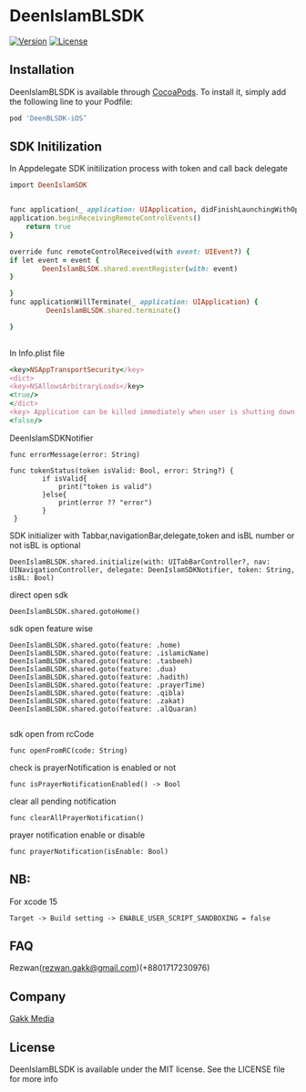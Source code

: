 # DeenIslamBLSDK
[![Version](https://img.shields.io/cocoapods/v/DeenBLSDK-iOS)](https://github.com/Deenmaverick/DeenBLSDK-iOS)
[![License](https://img.shields.io/github/license/Deenmaverick/DeenBLSDK-iOS)]([https://github.com/Deenmaverick/DeenBLSDK-iOS](https://github.com/Deenmaverick/DeenBLSDK-iOS))

## Installation

DeenIslamBLSDK is available through [CocoaPods]([https://github.com/Deenmaverick/DeenBLSDK-iOS). To install
it, simply add the following line to your Podfile:

```ruby
pod 'DeenBLSDK-iOS’
```
## SDK Initilization 
In Appdelegate SDK initilization process with token and call back delegate 
```ruby
import DeenIslamSDK


func application(_ application: UIApplication, didFinishLaunchingWithOptions launchOptions: [UIApplication.LaunchOptionsKey: Any]?) -> Bool {
application.beginReceivingRemoteControlEvents()
 	return true
}

override func remoteControlReceived(with event: UIEvent?) {
if let event = event {
 		DeenIslamBLSDK.shared.eventRegister(with: event)
}

}
func applicationWillTerminate(_ application: UIApplication) {
         DeenIslamBLSDK.shared.terminate()

}
  
```
In Info.plist file
```ruby
<key>NSAppTransportSecurity</key>
<dict>
<key>NSAllowsArbitraryLoads</key>
<true/>
</dict>
<key> Application can be killed immediately when user is shutting down or logging out</key>
<false/>

```

DeenIslamSDKNotifier
```
func errorMessage(error: String)

func tokenStatus(token isValid: Bool, error: String?) {
        if isValid{
            print("token is valid")
        }else{
            print(error ?? "error")
        }
 }
```
SDK initializer with  Tabbar,navigationBar,delegate,token and isBL number or not
isBL is optional 
```
DeenIslamBLSDK.shared.initialize(with: UITabBarController?, nav: UINavigationController, delegate: DeenIslamSDKNotifier, token: String, isBL: Bool)
```
direct open sdk 
```
DeenIslamBLSDK.shared.gotoHome()
```
sdk open feature wise 
```
DeenIslamBLSDK.shared.goto(feature: .home)
DeenIslamBLSDK.shared.goto(feature: .islamicName)
DeenIslamBLSDK.shared.goto(feature: .tasbeeh)
DeenIslamBLSDK.shared.goto(feature: .dua)
DeenIslamBLSDK.shared.goto(feature: .hadith)
DeenIslamBLSDK.shared.goto(feature: .prayerTime)
DeenIslamBLSDK.shared.goto(feature: .qibla)
DeenIslamBLSDK.shared.goto(feature: .zakat)
DeenIslamBLSDK.shared.goto(feature: .alQuaran)
      
```
sdk open from rcCode 
```
func openFromRC(code: String)

```
check is prayerNotification is enabled or not 
```
func isPrayerNotificationEnabled() -> Bool

```
clear all pending notification
```
func clearAllPrayerNotification()
```

prayer notification enable or disable 
```
func prayerNotification(isEnable: Bool)

```
## NB: 
For xcode 15
```
Target -> Build setting -> ENABLE_USER_SCRIPT_SANDBOXING = false
```
## FAQ 
Rezwan(rezwan.gakk@gmail.com)(+8801717230976)


## Company

[Gakk Media](https://gakkmedia.com)

## License

DeenIslamBLSDK is available under the MIT license. See the LICENSE file for more info
